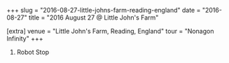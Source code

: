 +++
slug = "2016-08-27-little-johns-farm-reading-england"
date = "2016-08-27"
title = "2016 August 27 @ Little John's Farm"

[extra]
venue = "Little John's Farm, Reading, England"
tour = "Nonagon Infinity"
+++


 1. Robot Stop


